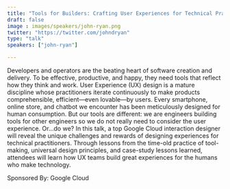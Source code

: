 ```yaml
---
title: "Tools for Builders: Crafting User Experiences for Technical Practitioners"
draft: false
image : images/speakers/john-ryan.png
twitter: "https://twitter.com/johndryan"
type: "talk"
speakers: ["john-ryan"]

---
```


Developers and operators are the beating heart of software creation and delivery. To be effective, productive, and happy, they need tools that reflect how they think and work. User Experience (UX) design is a mature discipline whose practitioners iterate continuously to make products comprehensible, efficient—even lovable—by users. Every smartphone, online store, and chatbot we encounter has been meticulously designed for human consumption. But our tools are different: we are engineers building tools for other engineers so we do not really need to consider the user experience. Or...do we? In this talk, a top Google Cloud interaction designer will reveal the unique challenges and rewards of designing experiences for technical practitioners. Through lessons from the time-old practice of tool-making, universal design principles, and case-study lessons learned, attendees will learn how UX teams build great experiences for the humans who make technology.

Sponsored By: Google Cloud

